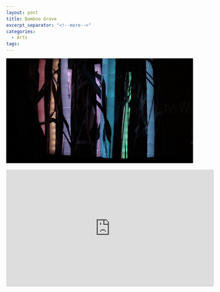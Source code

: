 ```yaml
---
layout: post
title: Bamboo Grove
excerpt_separator: "<!--more-->"
categories:
  - Arts
tags:
---
```



![image](/assets/images/bamboo1.png)

<!--more-->

<iframe width="560" height="315" src="https://www.youtube.com/embed/heW5XnxELoM" frameborder="0" allow="accelerometer; autoplay; encrypted-media; gyroscope; picture-in-picture" allowfullscreen></iframe>